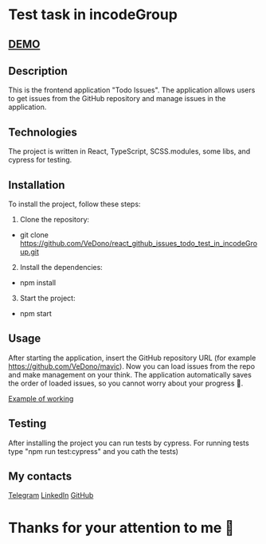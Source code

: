 # Test task in incodeGroup

## [DEMO](https://vedono.github.io/react_github_issues_todo_test_in_incodeGroup/)

## Description

This is the frontend application "Todo Issues".
The application allows users to get issues from the GitHub repository and manage issues in the application.

## Technologies

The project is written in React, TypeScript, SCSS.modules, some libs, and cypress for testing.

## Installation

To install the project, follow these steps:

1. Clone the repository:
 - git clone https://github.com/VeDono/react_github_issues_todo_test_in_incodeGroup.git

2. Install the dependencies:
 - npm install

3. Start the project:
 - npm start

## Usage

After starting the application, insert the GitHub repository URL (for example https://github.com/VeDono/mavic).
Now you can load issues from the repo and make management on your think.
The application automatically saves the order of loaded issues, so you cannot worry about your progress 🤝.

[Example of working](https://media.giphy.com/media/v1.Y2lkPTc5MGI3NjExcDlqcHYxMTNxc3I4bTc2Z2lhODV0MnEyNjc2MGZja3hwazV6bGJpdCZlcD12MV9pbnRlcm5hbF9naWZfYnlfaWQmY3Q9Zw/ILVWNpMEhgYOho1wQF/giphy.gif)

## Testing

After installing the project you can run tests by cypress. For running tests type "npm run test:cypress" and you cath the tests)

## My contacts

[Telegram](https://t.me/VeDono)
[LinkedIn](https://www.linkedin.com/in/sergey-emelyanov-18082b27a/)
[GitHub](https://github.com/VeDono)

# Thanks for your attention to me 🤝
